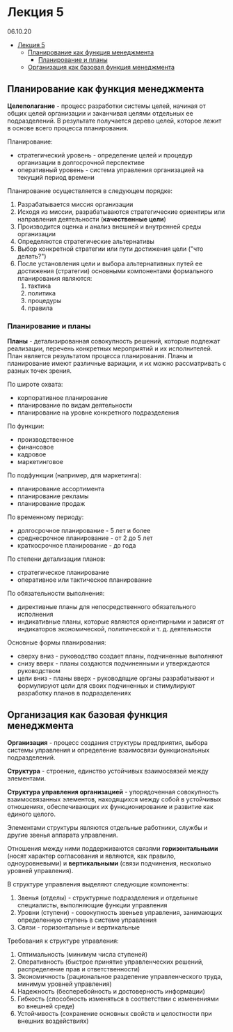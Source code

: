 # Лекция 5

06.10.20

- [Лекция 5](#лекция-5)
  - [Планирование как функция менеджмента](#планирование-как-функция-менеджмента)
    - [Планирование и планы](#планирование-и-планы)
  - [Организация как базовая функция менеджмента](#организация-как-базовая-функция-менеджмента)

## Планирование как функция менеджмента

**Целеполагание** - процесс разработки системы целей, начиная от общих целей организации и заканчивая целями отдельных ее подразделений. В результате получается дерево целей, которое лежит в основе всего процесса планирования.

Планирование:

- стратегический уровень - определение целей и процедур организации в долгосрочной перспективе
- оперативный уровень - система управления организацией на текущий период времени

Планирование осуществляется в следующем порядке:

1. Разрабатывается миссия организации
2. Исходя из миссии, разрабатываются стратегические ориентиры или направления деятельности (**качественные цели**)
3. Производится оценка и анализ внешней и внутренней среды организации
4. Определяются стратегические альтернативы
5. Выбор конкретной стратегии или пути достижения цели ("что делать?")
6. После установления цели и выбора альтернативных путей ее достижения (стратегии) основными компонентами формального планирования являются:
   1. тактика
   2. политика
   3. процедуры
   4. правила

### Планирование и планы

**Планы** - детализированная совокупность решений, которые подлежат реализации, перечень конкретных мероприятий и их исполнителей. План является результатом процесса планирования. Планы и планирование имеют различные вариации, и их можно рассматривать с разных точек зрения.

По широте охвата:

- корпоративное планирование
- планирование по видам деятельности
- планирование на уровне конкретного подразделения

По функции:

- производственное
- финансовое
- кадровое
- маркетинговое

По подфункции (например, для маркетинга):

- планирование ассортимента
- планирование рекламы
- планирование продаж

По временному периоду:

- долгосрочное планирование - 5 лет и более
- среднесрочное планирование - от 2 до 5 лет
- краткосрочное планирование - до года

По степени детализации планов:

- стратегическое планирование
- оперативное или тактическое планирование

По обязательности выполнения:

- директивные планы для непосредственного обязательного исполнения
- индикативные планы, которые являются ориентирными и зависят от индикаторов экономической, политической и т. д. деятельности

Основные формы планирования:

- сверху вниз - руководство создает планы, подчиненные выполняют
- снизу вверх - планы создаются подчиненными и утверждаются руководством
- цели вниз - планы вверх - руководящие органы разрабатывают и формулируют цели для своих подчиненных и стимулируют разработку планов в подразделениях

## Организация как базовая функция менеджмента

**Организация** - процесс создания структуры предприятия, выбора системы управления и определение взаимосвязи функциональных подразделений.

**Структура** - строение, единство устойчивых взаимосвязей между элементами.

**Структура управления организацией** - упорядоченная совокупность взаимосвязанных элементов, находящихся между собой в устойчивых отношениях, обеспечивающих их функционирование и развитие как единого целого.

Элементами структуры являются отдельные работники, службы и другие звенья аппарата управления.

Отношения между ними поддерживаются связями **горизонтальными** (носят характер согласования и являются, как правило, одноуровневыми) и **вертикальными** (связи подчинения, несколько уровней управления).

В структуре управления выделяют следующие компоненты:

1. Звенья (отделы) - структурные подразделения и отдельные специалисты, выполняющие функции управления
2. Уровни (ступени) - совокупность звеньев управления, занимающих определенную ступень в системе управления
3. Связи - горизонтальные и вертикальные

Требования к структуре управления:

1. Оптимальность (минимум числа ступеней)
2. Оперативность (быстрое принятие управленческих решений, распределение прав и ответственности)
3. Экономичность (рациональное разделение управленческого труда, минимум уровней управления)
4. Надежность (бесперебойность и достоверность информации)
5. Гибкость (способность изменяться в соответствии с изменениями во внешней среде)
6. Устойчивость (сохранение основных свойств и целостности при внешних воздействиях)
